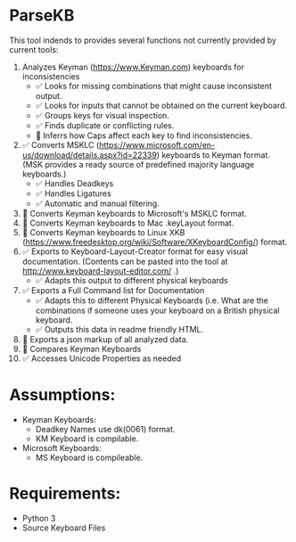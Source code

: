# ParseKB
This tool indends to provides several functions not currently provided by current tools:

1. Analyzes Keyman (https://www.Keyman.com) keyboards for inconsistencies
    * :white_check_mark: Looks for missing combinations that might cause inconsistent output.
    * :white_check_mark: Looks for inputs that cannot be obtained on the current keyboard.
    * :white_check_mark: Groups keys for visual inspection.
    * :white_check_mark: Finds duplicate or conflicting rules. 
    * :black_square_button: Inferrs how Caps affect each key to find inconsistencies.
2. :white_check_mark: Converts MSKLC (https://www.microsoft.com/en-us/download/details.aspx?id=22339) keyboards to Keyman format. (MSK provides a ready source of predefined majority language keyboards.)  
    * :white_check_mark: Handles Deadkeys
    * :white_check_mark: Handles Ligatures
    * :white_check_mark: Automatic and manual filtering.
3. :black_square_button: Converts Keyman keyboards to Microsoft's MSKLC format.
4. :black_square_button: Converts Keyman keyboards to Mac .keyLayout format.
5. :black_square_button: Converts Keyman keyboards to Linux XKB (https://www.freedesktop.org/wiki/Software/XKeyboardConfig/) format.
6. :white_check_mark: Exports to Keyboard-Layout-Creator format for easy visual documentation. (Contents can be pasted into the tool at http://www.keyboard-layout-editor.com/ .)
    * :white_check_mark: Adapts this output to different physical keyboards
7. :white_check_mark: Exports a Full Command list for Documentation
    * :white_check_mark: Adapts this to different Physical Keyboards (i.e. What are the combinations if someone uses your keyboard on a British physical keyboard.
    * :white_check_mark: Outputs this data in readme friendly HTML. 
8. :black_square_button: Exports a json markup of all analyzed data.
9. :black_square_button: Compares Keyman Keyboards
10. :white_check_mark: Accesses Unicode Properties as needed

# Assumptions:
* Keyman Keyboards:
  * Deadkey Names use dk(0061) format.
  * KM Keyboard is compilable.
* Microsoft Keyboards:
  * MS Keyboard is compileable.

# Requirements:
* Python 3
* Source Keyboard Files
